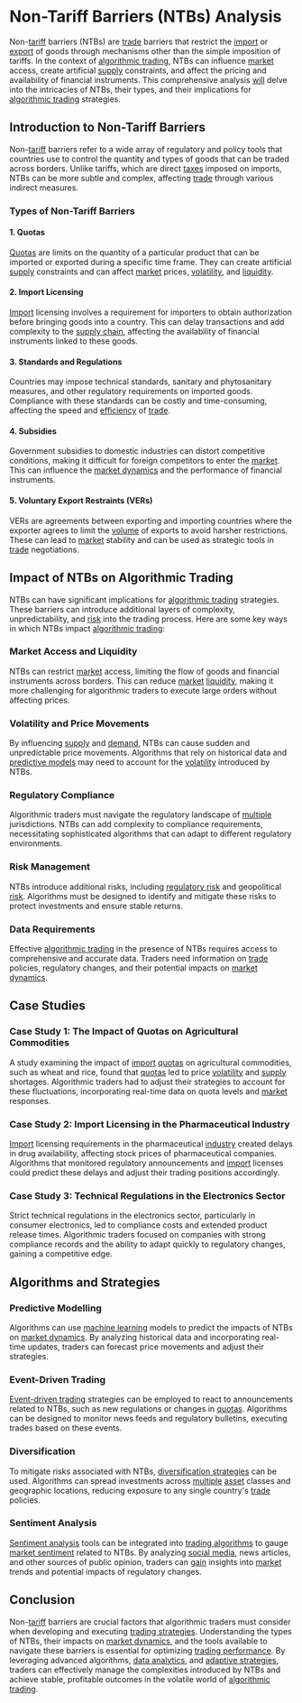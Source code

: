 # Non-Tariff Barriers (NTBs) Analysis

Non-[tariff](../t/tariff.md) barriers (NTBs) are [trade](../t/trade.md) barriers that restrict the [import](../i/import.md) or [export](../e/export.md) of goods through mechanisms other than the simple imposition of tariffs. In the context of [algorithmic trading](../a/algorithmic_trading.md), NTBs can influence [market](../m/market.md) access, create artificial [supply](../s/supply.md) constraints, and affect the pricing and availability of financial instruments. This comprehensive analysis [will](../w/will.md) delve into the intricacies of NTBs, their types, and their implications for [algorithmic trading](../a/algorithmic_trading.md) strategies.

## Introduction to Non-Tariff Barriers

Non-[tariff](../t/tariff.md) barriers refer to a wide array of regulatory and policy tools that countries use to control the quantity and types of goods that can be traded across borders. Unlike tariffs, which are direct [taxes](../t/taxes.md) imposed on imports, NTBs can be more subtle and complex, affecting [trade](../t/trade.md) through various indirect measures.

### Types of Non-Tariff Barriers

#### 1. Quotas
[Quotas](../q/quota.md) are limits on the quantity of a particular product that can be imported or exported during a specific time frame. They can create artificial [supply](../s/supply.md) constraints and can affect [market](../m/market.md) prices, [volatility](../v/volatility.md), and [liquidity](../l/liquidity.md).

#### 2. Import Licensing
[Import](../i/import.md) licensing involves a requirement for importers to obtain authorization before bringing goods into a country. This can delay transactions and add complexity to the [supply chain](../s/supply_chain.md), affecting the availability of financial instruments linked to these goods.

#### 3. Standards and Regulations
Countries may impose technical standards, sanitary and phytosanitary measures, and other regulatory requirements on imported goods. Compliance with these standards can be costly and time-consuming, affecting the speed and [efficiency](../e/efficiency.md) of [trade](../t/trade.md).

#### 4. Subsidies
Government subsidies to domestic industries can distort competitive conditions, making it difficult for foreign competitors to enter the [market](../m/market.md). This can influence the [market dynamics](../m/market_dynamics.md) and the performance of financial instruments.

#### 5. Voluntary Export Restraints (VERs)
VERs are agreements between exporting and importing countries where the exporter agrees to limit the [volume](../v/volume.md) of exports to avoid harsher restrictions. These can lead to [market](../m/market.md) stability and can be used as strategic tools in [trade](../t/trade.md) negotiations.

## Impact of NTBs on Algorithmic Trading

NTBs can have significant implications for [algorithmic trading](../a/algorithmic_trading.md) strategies. These barriers can introduce additional layers of complexity, unpredictability, and [risk](../r/risk.md) into the trading process. Here are some key ways in which NTBs impact [algorithmic trading](../a/algorithmic_trading.md):

### Market Access and Liquidity

NTBs can restrict [market](../m/market.md) access, limiting the flow of goods and financial instruments across borders. This can reduce [market](../m/market.md) [liquidity](../l/liquidity.md), making it more challenging for algorithmic traders to execute large orders without affecting prices.

### Volatility and Price Movements

By influencing [supply](../s/supply.md) and [demand](../d/demand.md), NTBs can cause sudden and unpredictable price movements. Algorithms that rely on historical data and [predictive models](../p/predictive_models_in_trading.md) may need to account for the [volatility](../v/volatility.md) introduced by NTBs.

### Regulatory Compliance

Algorithmic traders must navigate the regulatory landscape of [multiple](../m/multiple.md) jurisdictions. NTBs can add complexity to compliance requirements, necessitating sophisticated algorithms that can adapt to different regulatory environments.

### Risk Management

NTBs introduce additional risks, including [regulatory risk](../r/regulatory_risk.md) and geopolitical [risk](../r/risk.md). Algorithms must be designed to identify and mitigate these risks to protect investments and ensure stable returns.

### Data Requirements

Effective [algorithmic trading](../a/algorithmic_trading.md) in the presence of NTBs requires access to comprehensive and accurate data. Traders need information on [trade](../t/trade.md) policies, regulatory changes, and their potential impacts on [market dynamics](../m/market_dynamics.md).

## Case Studies

### Case Study 1: The Impact of Quotas on Agricultural Commodities

A study examining the impact of [import](../i/import.md) [quotas](../q/quota.md) on agricultural commodities, such as wheat and rice, found that [quotas](../q/quota.md) led to price [volatility](../v/volatility.md) and [supply](../s/supply.md) shortages. Algorithmic traders had to adjust their strategies to account for these fluctuations, incorporating real-time data on quota levels and [market](../m/market.md) responses.

### Case Study 2: Import Licensing in the Pharmaceutical Industry

[Import](../i/import.md) licensing requirements in the pharmaceutical [industry](../i/industry.md) created delays in drug availability, affecting stock prices of pharmaceutical companies. Algorithms that monitored regulatory announcements and [import](../i/import.md) licenses could predict these delays and adjust their trading positions accordingly.

### Case Study 3: Technical Regulations in the Electronics Sector

Strict technical regulations in the electronics sector, particularly in consumer electronics, led to compliance costs and extended product release times. Algorithmic traders focused on companies with strong compliance records and the ability to adapt quickly to regulatory changes, gaining a competitive edge.

## Algorithms and Strategies

### Predictive Modelling

Algorithms can use [machine learning](../m/machine_learning.md) models to predict the impacts of NTBs on [market dynamics](../m/market_dynamics.md). By analyzing historical data and incorporating real-time updates, traders can forecast price movements and adjust their strategies.

### Event-Driven Trading

[Event-driven trading](../e/event-driven_trading.md) strategies can be employed to react to announcements related to NTBs, such as new regulations or changes in [quotas](../q/quota.md). Algorithms can be designed to monitor news feeds and regulatory bulletins, executing trades based on these events.

### Diversification

To mitigate risks associated with NTBs, [diversification strategies](../d/diversification_strategies.md) can be used. Algorithms can spread investments across [multiple](../m/multiple.md) [asset](../a/asset.md) classes and geographic locations, reducing exposure to any single country's [trade](../t/trade.md) policies.

### Sentiment Analysis

[Sentiment analysis](../s/sentiment_analysis.md) tools can be integrated into [trading algorithms](../t/trading_algorithms.md) to gauge [market sentiment](../m/market_sentiment.md) related to NTBs. By analyzing [social media](../s/social_media.md), news articles, and other sources of public opinion, traders can [gain](../g/gain.md) insights into [market](../m/market.md) trends and potential impacts of regulatory changes.

## Conclusion

Non-[tariff](../t/tariff.md) barriers are crucial factors that algorithmic traders must consider when developing and executing [trading strategies](../t/trading_strategies.md). Understanding the types of NTBs, their impacts on [market dynamics](../m/market_dynamics.md), and the tools available to navigate these barriers is essential for optimizing [trading performance](../t/trading_performance.md). By leveraging advanced algorithms, [data analytics](../d/data_analytics.md), and [adaptive strategies](../a/adaptive_strategies.md), traders can effectively manage the complexities introduced by NTBs and achieve stable, profitable outcomes in the volatile world of [algorithmic trading](../a/algorithmic_trading.md).
